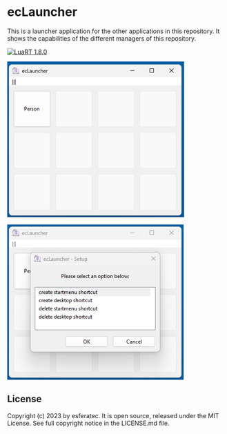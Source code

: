 # ecLauncher

This is a launcher application for the other applications in this repository. It shows the capabilities of the different managers of this repository.

[![LuaRT 1.8.0](https://badgen.net/badge/LuaRT/1.8.0/blue)](https://github.com/samyeyo/LuaRT)

![Screenshot](README01.png)

![Screenshot](README02.png)

## License

Copyright (c) 2023 by esferatec.
It is open source, released under the MIT License.
See full copyright notice in the LICENSE.md file.
